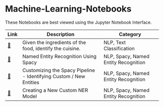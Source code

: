 # Machine-Learning-Notebooks

These Notebooks are best viewed using the Jupyter Notebook Interface.

| Link | Description | Category
| --- | --- | --- |
| [:link:](NLP/PredictingtheCuisine.ipynb) | Given the ingredients of the food, identify the cuisine.| NLP, Text Classification
| [:link:](NLP/Named%20Entity%20Recognition%20using%20Spacy.ipynb) | Named Entity Recognition Using Spacy| NLP, Spacy, Named Entity Recognition
| [:link:](NLP/Customizing%20the%20Spacy%20Pipeline.ipynb) | Customizing the Spacy Pipeline - Identifying Custom / New Entities| NLP, Spacy, Named Entity Recognition
| [:link:](NLP/Customizing%20Spacy%20-%20NER%20Model.ipynb) | Creating a New Custom NER Model | NLP, Spacy, Named Entity Recognition


